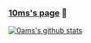 ### [10ms's page](https://0ams.github.io) 🙌
[![0ams's github stats](https://github-readme-stats.vercel.app/api?username=0ams)](https://github.com/0ams/0ams)
